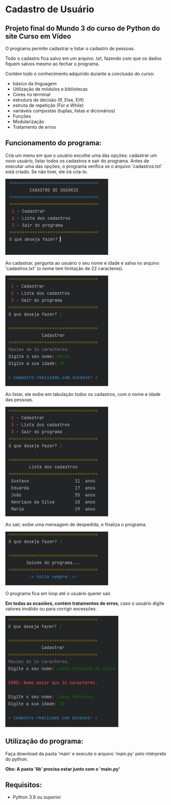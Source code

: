# Cadastro de Usuário
 
## Projeto final do Mundo 3 do curso de Python do site Curso em Vídeo

O programa permite cadastrar e listar o cadastro de pessoas.

Todo o cadastro fica salvo em um arquivo .txt, fazendo com que os dados fiquem salvos mesmo ao fechar o programa.

Contém todo o conhecimento adquirido durante a conclusão do curso: 

* básico da linguagem
* Utilização de módulos e bibliotecas
* Cores no terminal
* estrutura de decisão (If, Else, Elif)
* estruta de repetição (For e While)
* variáveis compostas (tuplas, listas e dicionários)
* Funções
* Modularização
* Tratamento de erros


## Funcionamento do programa:

Cria um menu em que o usuário escolhe uma das opções: cadastrar um novo usuário, listar todos os cadastros e sair do programa. Antes de executar uma das opções, o programa verifica se o arquivo 'cadastros.txt' está criado. Se não tiver, ele irá cria-lo.

<img src="readme/menu.png" alt="Imagem mostrando o menu">

Ao cadastrar, pergunta ao usuário o seu nome e idade e salva no arquivo 'cadastros.txt' (o nome tem limitação de 22 caracteres).

<img src="readme/cadastrar-novo.png" alt="Imagem exibindo o cadastro">

Ao listar, ele exibe em tabulação todos os cadastros, com o nome e idade das pessoas.

<img src="readme/listar-novo.png" alt="Imagem mostrando a lista de cadastro">

Ao sair, exibe uma mensagem de despedida, e finaliza o programa.

<img src="readme/sair-novo.png" alt="Imagem de despedida">

O programa fica em loop até o usuário querer sair.

<b>Em todas as ocasiões, contém tratamentos de erros</b>, caso o usuário digite valores inválido ou para corrigir excessões.

<img src="readme/cadastrar-erro-novo.png" alt="Imagem de erro ao cadastrar um usuário.">


## Utilização do programa:

Faça download da pasta 'main' e execute o arquivo 'main.py' pelo intérprete do python.

**Obs: A pasta 'lib' precisa estar junto com o 'main.py'**


## Requisitos:

* Python 3.9 ou superior

